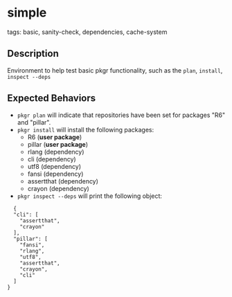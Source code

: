 # simple

tags: basic, sanity-check, dependencies, cache-system

 ## Description
Environment to help test basic pkgr functionality, such as the `plan`, `install`, `inspect --deps`

 ## Expected Behaviors
* `pkgr plan` will indicate that repositories have been set for packages "R6" and "pillar".
* `pkgr install` will install the following packages:
  - R6 (**user package**)
  - pillar (**user package**)
  - rlang (dependency)
  - cli (dependency)
  - utf8 (dependency)
  - fansi (dependency)
  - assertthat (dependency)
  - crayon (dependency)
* `pkgr inspect --deps` will print the following object:
```
  {
  "cli": [
    "assertthat",
    "crayon"
  ],
  "pillar": [
    "fansi",
    "rlang",
    "utf8",
    "assertthat",
    "crayon",
    "cli"
  ]
}
```
